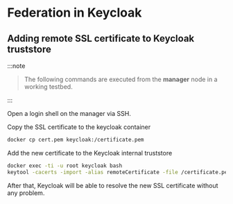 # Federation in Keycloak

## Adding remote SSL certificate to Keycloak truststore

:::note

> The following commands are executed from the **manager** node in a working testbed.

:::

Open a login shell on the manager via SSH.

Copy the SSL certificate to the keycloak container

```sh
docker cp cert.pem keycloak:/certificate.pem
```

Add the new certificate to the Keycloak internal truststore

```sh
docker exec -ti -u root keycloak bash
keytool -cacerts -import -alias remoteCertificate -file /certificate.pem -storepass "changeit" -noprompt
```

After that, Keycloak will be able to resolve the new SSL certificate without any problem.
